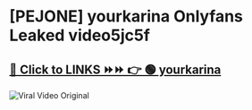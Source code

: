 
 # [PEJONE] yourkarina Onlyfans Leaked video5jc5f

## <h2><a href="https://clipsfans.com/yourkarina&ref=git">🔗 Click to LINKS ⏩⏩ 👉 🟢 yourkarina </a></h2>

<a href="https://clipsfans.com/yourkarina&ref=git" rel="nofollow" data-target="animated-image.originalLink"><img src="https://i.ibb.co.com/xMMVF88/686577567.gif" alt="Viral Video Original" style="max-width: 100%; display: inline-block;" data-target="animated-image.originalImage"></a>


